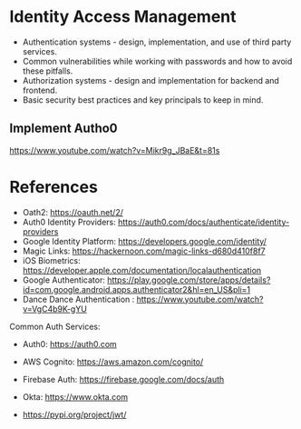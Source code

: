 # Identity Access Management

- Authentication systems - design, implementation, and use of third party services.
- Common vulnerabilities while working with passwords and how to avoid these pitfalls.
- Authorization systems - design and implementation for backend and frontend.
- Basic security best practices and key principals to keep in mind.

## Implement Autho0
https://www.youtube.com/watch?v=Mikr9g_JBaE&t=81s



# References

- Oath2: https://oauth.net/2/
- Auth0 Identity Providers: https://auth0.com/docs/authenticate/identity-providers
- Google Identity Platform: https://developers.google.com/identity/
- Magic Links: https://hackernoon.com/magic-links-d680d410f8f7
- iOS Biometrics: https://developer.apple.com/documentation/localauthentication
- Google Authenticator: https://play.google.com/store/apps/details?id=com.google.android.apps.authenticator2&hl=en_US&pli=1
- Dance Dance Authentication : https://www.youtube.com/watch?v=VgC4b9K-gYU

Common Auth Services:
- Auth0: https://auth0.com
- AWS Cognito: https://aws.amazon.com/cognito/
- Firebase Auth: https://firebase.google.com/docs/auth
- Okta: https://www.okta.com

- https://pypi.org/project/jwt/